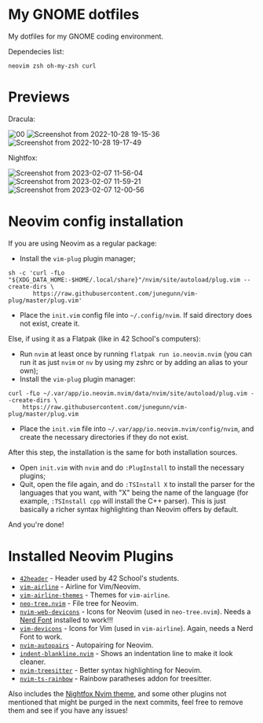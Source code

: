 # My GNOME dotfiles
My dotfiles for my GNOME coding environment.

Dependecies list:
```
neovim zsh oh-my-zsh curl
```
# Previews
Dracula:

![00](https://user-images.githubusercontent.com/96696321/198705771-7aaf9c62-c764-4094-96ce-5aa2de5a2e70.png)
![Screenshot from 2022-10-28 19-15-36](https://user-images.githubusercontent.com/96696321/198706077-ba273ea2-52b4-4238-828b-ef48637496b5.png)
![Screenshot from 2022-10-28 19-17-49](https://user-images.githubusercontent.com/96696321/198705940-5989bf20-9f51-4926-92d6-1582e986a6b8.png)

Nightfox:

![Screenshot from 2023-02-07 11-56-04](https://user-images.githubusercontent.com/96696321/217240515-d285a65b-1d88-4bf0-8acf-50c291266a90.png)
![Screenshot from 2023-02-07 11-59-21](https://user-images.githubusercontent.com/96696321/217240551-60ea1d15-3a3d-4c4e-9cd4-120d315f0feb.png)
![Screenshot from 2023-02-07 12-00-56](https://user-images.githubusercontent.com/96696321/217240575-fa3cc41a-b90a-4b2f-b8a0-d93061473f9f.png)

# Neovim config installation
If you are using Neovim as a regular package:
- Install the `vim-plug` plugin manager;
```
sh -c 'curl -fLo "${XDG_DATA_HOME:-$HOME/.local/share}"/nvim/site/autoload/plug.vim --create-dirs \
       https://raw.githubusercontent.com/junegunn/vim-plug/master/plug.vim'
```
- Place the `init.vim` config file into `~/.config/nvim`. If said directory does not exist, create it.

Else, if using it as a Flatpak (like in 42 School's computers):
- Run `nvim` at least once by running `flatpak run io.neovim.nvim` (you can run it as just `nvim` or `nv` by using my zshrc or by adding an alias to your own);
- Install the `vim-plug` plugin manager:
```
curl -fLo ~/.var/app/io.neovim.nvim/data/nvim/site/autoload/plug.vim --create-dirs \
    https://raw.githubusercontent.com/junegunn/vim-plug/master/plug.vim
```
- Place the `init.vim` file into `~/.var/app/io.neovim.nvim/config/nvim`, and create the necessary directories if they do not exist.

After this step, the installation is the same for both installation sources.

- Open `init.vim` with `nvim` and do `:PlugInstall` to install the necessary plugins;
- Quit, open the file again, and do `:TSInstall X` to install the parser for the languages that you want, with "X" being the name of the language (for example, `:TSInstall cpp` will install the C++ parser). This is just basically a richer syntax highlighting than Neovim offers by default.

And you're done!

# Installed Neovim Plugins

- [`42header`](https://github.com/42Paris/42header) - Header used by 42 School's students.
- [`vim-airline`](https://github.com/vim-airline/vim-airline) - Airline for Vim/Neovim.
- [`vim-airline-themes`](https://github.com/vim-airline/vim-airline-themes) - Themes for `vim-airline`.
- [`neo-tree.nvim`](https://github.com/nvim-neo-tree/neo-tree.nvim) - File tree for Neovim.
- [`nvim-web-devicons`](https://github.com/nvim-tree/nvim-web-devicons) - Icons for Neovim (used in `neo-tree.nvim`). Needs a [Nerd Font](https://www.nerdfonts.com/) installed to work!!!
- [`vim-devicons`](https://github.com/ryanoasis/vim-devicons) - Icons for Vim (used in `vim-airline`). Again, needs a Nerd Font to work.
- [`nvim-autopairs`](https://github.com/windwp/nvim-autopairs) - Autopairing for Neovim.
- [`indent-blankline.nvim`](https://github.com/lukas-reineke/indent-blankline.nvim) - Shows an indentation line to make it look cleaner.
- [`nvim-treesitter`](https://github.com/nvim-treesitter/nvim-treesitter) - Better syntax highlighting for Neovim.
- [`nvim-ts-rainbow`](https://github.com/p00f/nvim-ts-rainbow) - Rainbow paratheses addon for treesitter.

Also includes the [Nightfox Nvim theme](https://github.com/EdenEast/nightfox.nvim), and some other plugins not mentioned that might be purged in the next commits, feel free to remove them and see if you have any issues!
